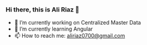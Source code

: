 ### Hi there, this is Ali Riaz 👋

- 🔭 I’m currently working on Centralized Master Data
- 🌱 I’m currently learning Angular
- 📫 How to reach me: aliriaz0700@gmail.com

